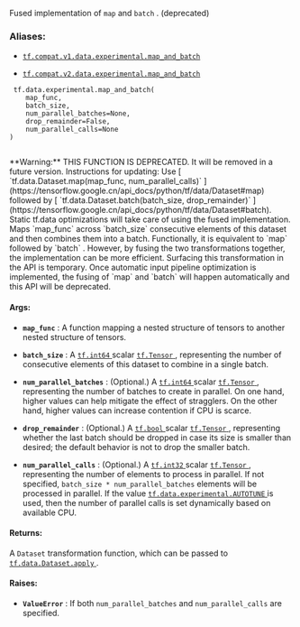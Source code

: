 Fused implementation of  `map`  and  `batch` . (deprecated)



### Aliases:

- [ `tf.compat.v1.data.experimental.map_and_batch` ](/api_docs/python/tf/data/experimental/map_and_batch)

- [ `tf.compat.v2.data.experimental.map_and_batch` ](/api_docs/python/tf/data/experimental/map_and_batch)



```
 tf.data.experimental.map_and_batch(
    map_func,
    batch_size,
    num_parallel_batches=None,
    drop_remainder=False,
    num_parallel_calls=None
)
 
```


<aside class="warning">**Warning:**  THIS FUNCTION IS DEPRECATED. It will be removed in a future version.
Instructions for updating:
Use [ `tf.data.Dataset.map(map_func, num_parallel_calls)` ](https://tensorflow.google.cn/api_docs/python/tf/data/Dataset#map) followed by [ `tf.data.Dataset.batch(batch_size, drop_remainder)` ](https://tensorflow.google.cn/api_docs/python/tf/data/Dataset#batch). Static tf.data optimizations will take care of using the fused implementation.</aside>
Maps  `map_func`  across  `batch_size`  consecutive elements of this dataset
and then combines them into a batch. Functionally, it is equivalent to  `map` 
followed by  `batch` . However, by fusing the two transformations together, the
implementation can be more efficient. Surfacing this transformation in the API
is temporary. Once automatic input pipeline optimization is implemented,
the fusing of  `map`  and  `batch`  will happen automatically and this API will be
deprecated.



#### Args:

- **`map_func`** : A function mapping a nested structure of tensors to another
nested structure of tensors.

- **`batch_size`** : A [ `tf.int64` ](https://tensorflow.google.cn/api_docs/python/tf#int64) scalar [ `tf.Tensor` ](https://tensorflow.google.cn/api_docs/python/tf/Tensor), representing the number of
consecutive elements of this dataset to combine in a single batch.

- **`num_parallel_batches`** : (Optional.) A [ `tf.int64` ](https://tensorflow.google.cn/api_docs/python/tf#int64) scalar [ `tf.Tensor` ](https://tensorflow.google.cn/api_docs/python/tf/Tensor),
representing the number of batches to create in parallel. On one hand,
higher values can help mitigate the effect of stragglers. On the other
hand, higher values can increase contention if CPU is scarce.

- **`drop_remainder`** : (Optional.) A [ `tf.bool` ](https://tensorflow.google.cn/api_docs/python/tf#bool) scalar [ `tf.Tensor` ](https://tensorflow.google.cn/api_docs/python/tf/Tensor), representing
whether the last batch should be dropped in case its size is smaller than
desired; the default behavior is not to drop the smaller batch.

- **`num_parallel_calls`** : (Optional.) A [ `tf.int32` ](https://tensorflow.google.cn/api_docs/python/tf#int32) scalar [ `tf.Tensor` ](https://tensorflow.google.cn/api_docs/python/tf/Tensor),
representing the number of elements to process in parallel. If not
specified,  `batch_size * num_parallel_batches`  elements will be processed
in parallel. If the value [ `tf.data.experimental.AUTOTUNE` ](https://tensorflow.google.cn/api_docs/python/tf/data/experimental#AUTOTUNE) is used, then
the number of parallel calls is set dynamically based on available CPU.



#### Returns:
A  `Dataset`  transformation function, which can be passed to
[ `tf.data.Dataset.apply` ](https://tensorflow.google.cn/api_docs/python/tf/data/Dataset#apply).



#### Raises:

- **`ValueError`** : If both  `num_parallel_batches`  and  `num_parallel_calls`  are
specified.

